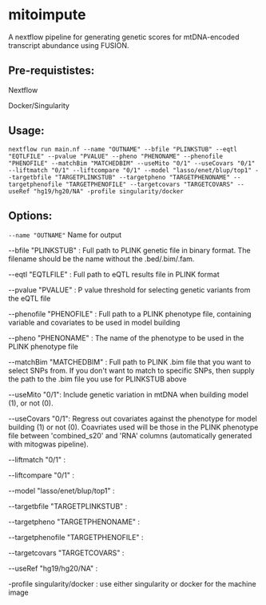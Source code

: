 # mitoimpute

A nextflow pipeline for generating genetic scores for mtDNA-encoded transcript abundance using FUSION.

## Pre-requististes:

Nextflow

Docker/Singularity

## Usage:

```nextflow run main.nf --name "OUTNAME" --bfile "PLINKSTUB" --eqtl "EQTLFILE" --pvalue "PVALUE" --pheno "PHENONAME" --phenofile "PHENOFILE" --matchBim "MATCHEDBIM" --useMito "0/1" --useCovars "0/1" --liftmatch "0/1" --liftcompare "0/1" --model "lasso/enet/blup/top1" --targetbfile "TARGETPLINKSTUB" --targetpheno "TARGETPHENONAME" --targetphenofile "TARGETPHENOFILE" --targetcovars "TARGETCOVARS" --useRef "hg19/hg20/NA" -profile singularity/docker```

## Options:

```--name "OUTNAME"``` Name for output

--bfile "PLINKSTUB" : Full path to PLINK genetic file in binary format. The filename should be the name without the .bed/.bim/.fam.

--eqtl "EQTLFILE" : Full path to eQTL results file in PLINK format

--pvalue "PVALUE" : P value threshold for selecting genetic variants from the eQTL file

--phenofile "PHENOFILE" : Full path to a PLINK phenotype file, containing variable and covariates to be used in model building

--pheno "PHENONAME" : The name of the phenotype to be used in the PLINK phenotype file

--matchBim "MATCHEDBIM" : Full path to PLINK .bim file that you want to select SNPs from.  If you don't want to match to specific SNPs, then supply the path to the .bim file you use for PLINKSTUB above

--useMito "0/1": Include genetic variation in mtDNA when building model (1), or not (0).

--useCovars "0/1": Regress out covariates against the phenotype for model building (1) or not (0).  Coavriates used will be those in the PLINK phenotype file between 'combined_s20' and 'RNA' columns (automatically generated with mitogwas pipeline).

--liftmatch "0/1" :

--liftcompare "0/1" :

--model "lasso/enet/blup/top1" :

--targetbfile "TARGETPLINKSTUB" :

--targetpheno "TARGETPHENONAME" :

--targetphenofile "TARGETPHENOFILE" :

--targetcovars "TARGETCOVARS" :

--useRef "hg19/hg20/NA" :

-profile singularity/docker : use either singularity or docker for the machine image
